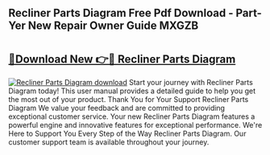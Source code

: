 ## Recliner Parts Diagram Free Pdf Download - Part-Yer New Repair Owner Guide MXGZB

# <h2><a href="http://dfjjia.blite.top/?on=Recliner+Parts+Diagram">🔗Download New 👉🔴 Recliner Parts Diagram</a></h2>

[![Recliner Parts Diagram download](https://i.imgur.com/lujVjoI.png)](http://dfjjia.blite.top/?on=Recliner+Parts+Diagram)
Start your journey with Recliner Parts Diagram today! This user manual provides a detailed guide to help you get the most out of your product. Thank You for Your Support Recliner Parts Diagram We value your feedback and are committed to providing exceptional customer service. Your new Recliner Parts Diagram features a powerful engine and innovative features for exceptional performance. We're Here to Support You Every Step of the Way Recliner Parts Diagram. Our customer support team is available throughout your journey.

